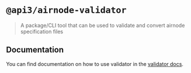 # `@api3/airnode-validator`

> A package/CLI tool that can be used to validate and convert airnode specification files

## Documentation

You can find documentation on how to use validator in the
[validator docs](https://docs.api3.org/airnode/latest/reference/packages/validator.html).
